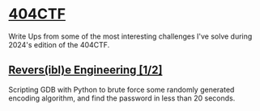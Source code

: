 # [404CTF](https://ctf.404ctf.fr)

Write Ups from some of the most interesting challenges I've solve during 2024's edition of the 404CTF.

## [Revers(ibl)e Engineering [1/2]](./Reversible_Engineering_1)

Scripting GDB with Python to brute force some randomly generated encoding algorithm, and find the password in less than 20 seconds.
